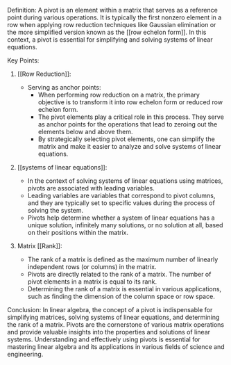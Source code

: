 Definition:
A pivot is an element within a matrix that serves as a reference point during various operations. It is typically the first nonzero element in a row when applying row reduction techniques like Gaussian elimination or the more simplified version known as the [[row echelon form]]. In this context, a pivot is essential for simplifying and solving systems of linear equations.

Key Points:

1. [[Row Reduction]]:
   - Serving as anchor points:
	   - When performing row reduction on a matrix, the primary objective is to transform it into row echelon form or reduced row echelon form.
	   - The pivot elements play a critical role in this process. They serve as anchor points for the operations that lead to zeroing out the elements below and above them.
	   - By strategically selecting pivot elements, one can simplify the matrix and make it easier to analyze and solve systems of linear equations.

2. [[systems of linear equations]]:
   - In the context of solving systems of linear equations using matrices, pivots are associated with leading variables.
   - Leading variables are variables that correspond to pivot columns, and they are typically set to specific values during the process of solving the system.
   - Pivots help determine whether a system of linear equations has a unique solution, infinitely many solutions, or no solution at all, based on their positions within the matrix.

3. Matrix [[Rank]]:
   - The rank of a matrix is defined as the maximum number of linearly independent rows (or columns) in the matrix.
   - Pivots are directly related to the rank of a matrix. The number of pivot elements in a matrix is equal to its rank.
   - Determining the rank of a matrix is essential in various applications, such as finding the dimension of the column space or row space.

Conclusion:
In linear algebra, the concept of a pivot is indispensable for simplifying matrices, solving systems of linear equations, and determining the rank of a matrix. Pivots are the cornerstone of various matrix operations and provide valuable insights into the properties and solutions of linear systems. Understanding and effectively using pivots is essential for mastering linear algebra and its applications in various fields of science and engineering.